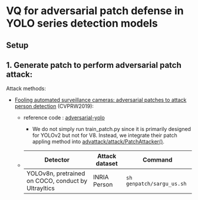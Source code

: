 # VQ for adversarial patch defense in YOLO series detection models

## Setup


## 1. Generate patch to perform adversarial patch attack:
Attack methods:
- [Fooling automated surveillance cameras: adversarial patches to attack person detection](https://openaccess.thecvf.com/content_CVPRW_2019/papers/CV-COPS/Thys_Fooling_Automated_Surveillance_Cameras_Adversarial_Patches_to_Attack_Person_Detection_CVPRW_2019_paper.pdf) (CVPRW2019):
    - reference code : [adversarial-yolo](https://gitlab.com/EAVISE/adversarial-yolo.git)
        - We do not simply run train_patch.py since it is primarily designed for YOLOv2 but not for V8. Instead, we integrate their patch appling method into [advattack/attack/PatchAttacker()](./advattack/attack.py#L19).
  
    - |Detector|Attack dataset|Command|
      |-|-|-|
      |YOLOv8n, pretrained on COCO, conduct by Ultrayltics|INRIA Person|```sh genpatch/sargu_us.sh```|